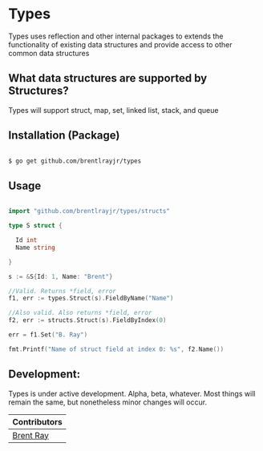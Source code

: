 Types
=========

Types uses reflection and other internal packages to extends the functionality of existing data structures and provide access to other common data structures

## What data structures are supported by Structures?

Types will support struct, map, set, linked list, stack, and queue

## Installation (Package)

```bash

$ go get github.com/brentlrayjr/types

```

## Usage

```go

import "github.com/brentlrayjr/types/structs"

type S struct {

  Id int
  Name string

}

s := &S{Id: 1, Name: "Brent"}

//Valid. Returns *field, error
f1, err := types.Struct(s).FieldByName("Name")

//Also valid. Also returns *field, error
f2, err := structs.Struct(s).FieldByIndex(0)

err = f1.Set("B. Ray")

fmt.Printf("Name of struct field at index 0: %s", f2.Name())

```

## Development:

Types is under active development. Alpha, beta, whatever. Most things will remain the same, but nonetheless minor changes will occur.

|   Contributors                              |
|---------------------------------------------|
| [Brent Ray](https://github.com/brentlamarrayjr) |
